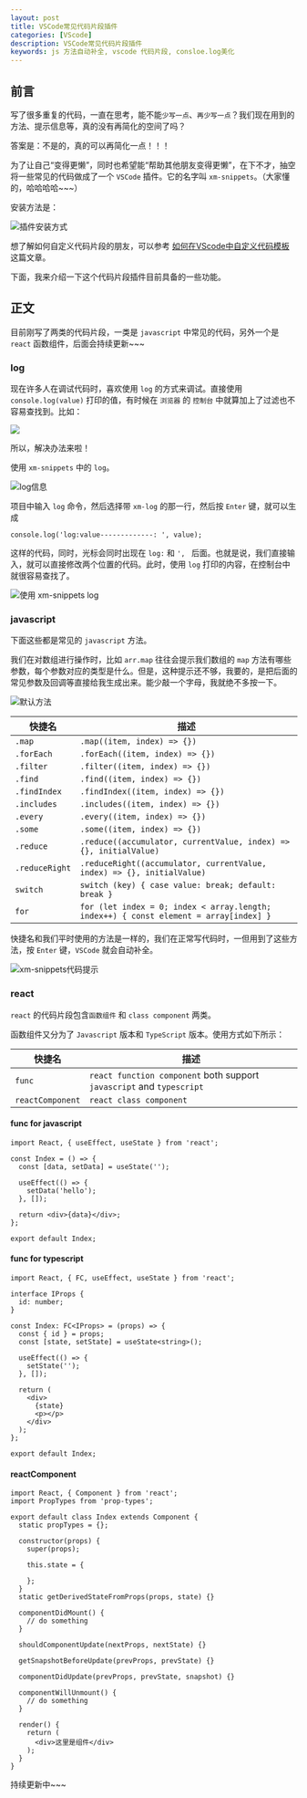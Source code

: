 ```yaml
---
layout: post
title: VSCode常见代码片段插件
categories: [VScode]
description: VSCode常见代码片段插件
keywords: js 方法自动补全, vscode 代码片段, consloe.log美化
---
```


## 前言

写了很多重复的代码，一直在思考，能不能`少写一点`、`再少写一点`？我们现在用到的方法、提示信息等，真的没有再简化的空间了吗？

答案是：不是的，真的可以再简化一点！！！

为了让自己“变得更懒”，同时也希望能“帮助其他朋友变得更懒”，在下不才，抽空将一些常见的代码做成了一个 `VSCode` 插件。它的名字叫 `xm-snippets`。（大家懂的，哈哈哈哈~~~）

安装方法是：

![插件安装方式](https://gitee.com/xiangming25/picture/raw/master/2021-9-8/1631109468396-image.png)


想了解如何自定义代码片段的朋友，可以参考 [如何在VScode中自定义代码模板](https://mp.weixin.qq.com/s/LdMW0tR1y_u_-cSgYmxUjg) 这篇文章。

下面，我来介绍一下这个代码片段插件目前具备的一些功能。

## 正文

目前刚写了两类的代码片段，一类是 `javascript` 中常见的代码，另外一个是 `react` 函数组件，后面会持续更新~~~

### log

现在许多人在调试代码时，喜欢使用 `log` 的方式来调试。直接使用 `console.log(value)` 打印的值，有时候在 `浏览器` 的 `控制台` 中就算加上了过滤也不容易查找到。比如：

![](https://gitee.com/xiangming25/picture/raw/master/2021-9-8/1631099166889-image.png)

所以，解决办法来啦！

使用 `xm-snippets` 中的 `log`。

![log信息](https://gitee.com/xiangming25/picture/raw/master/2021-9-8/1631099293731-image.png)

项目中输入 `log` 命令，然后选择带 `xm-log` 的那一行，然后按 `Enter` 键，就可以生成
```
console.log('log:value-------------: ', value);
```

这样的代码，同时，光标会同时出现在 `log:` 和 `', ` 后面。也就是说，我们直接输入，就可以直接修改两个位置的代码。此时，使用 `log` 打印的内容，在控制台中就很容易查找了。

![使用 xm-snippets log](https://gitee.com/xiangming25/picture/raw/master/2021-9-8/1631099550739-image.png)

### javascript

下面这些都是常见的 `javascript` 方法。

我们在对数组进行操作时，比如 `arr.map` 往往会提示我们数组的 `map` 方法有哪些参数，每个参数对应的类型是什么。但是，这种提示还不够，我要的，是把后面的常见参数及回调等直接给我生成出来。能少敲一个字母，我就绝不多按一下。

![默认方法](https://gitee.com/xiangming25/picture/raw/master/2021-9-8/1631112252660-image.png)


快捷名 | 描述
--- | ---
`.map` | `.map((item, index) => {})`
`.forEach` | `.forEach((item, index) => {})`
`.filter` | `.filter((item, index) => {})`
`.find` | `.find((item, index) => {})`
`.findIndex` | `.findIndex((item, index) => {})`
`.includes` | `.includes((item, index) => {})`
`.every` | `.every((item, index) => {})`  
`.some` | `.some((item, index) => {})`
`.reduce` | `.reduce((accumulator, currentValue, index) => {}, initialValue)`
`.reduceRight` | `.reduceRight((accumulator, currentValue, index) => {}, initialValue)`
`switch` | `switch (key) { case value: break; default: break }`
`for` | `for (let index = 0; index < array.length; index++) { const element = array[index] }`

快捷名和我们平时使用的方法是一样的，我们在正常写代码时，一但用到了这些方法，按 `Enter` 键，`VSCode` 就会自动补全。

![xm-snippets代码提示](https://gitee.com/xiangming25/picture/raw/master/2021-9-8/1631108842889-image.png)


### react

`react` 的代码片段包含`函数组件` 和 `class component` 两类。

函数组件又分为了 `Javascript` 版本和 `TypeScript` 版本。使用方式如下所示：

快捷名 | 描述
--- | ---
`func` | `react function component` both support `javascript` and `typescript`
`reactComponent` | `react class component`

#### func for javascript

```
import React, { useEffect, useState } from 'react';

const Index = () => {
  const [data, setData] = useState('');

  useEffect(() => {
    setData('hello');
  }, []);

  return <div>{data}</div>;
};

export default Index;
```

#### func for typescript

```
import React, { FC, useEffect, useState } from 'react';

interface IProps {
  id: number;
}

const Index: FC<IProps> = (props) => {
  const { id } = props;
  const [state, setState] = useState<string>();

  useEffect(() => {
    setState('');
  }, []);

  return (
    <div>
      {state}
      <p></p>
    </div>
  );
};

export default Index;
```

#### reactComponent

```
import React, { Component } from 'react';
import PropTypes from 'prop-types';

export default class Index extends Component {
  static propTypes = {};

  constructor(props) {
    super(props);

    this.state = {

    };
  }
  static getDerivedStateFromProps(props, state) {}

  componentDidMount() {
    // do something
  }

  shouldComponentUpdate(nextProps, nextState) {}

  getSnapshotBeforeUpdate(prevProps, prevState) {}

  componentDidUpdate(prevProps, prevState, snapshot) {}

  componentWillUnmount() {
    // do something
  }

  render() {
    return (
      <div>这里是组件</div>
    );
  }
}
```

持续更新中~~~


